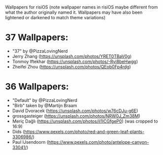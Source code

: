 Wallpapers for risiOS (note wallpaper names in risiOS maybe different from what the author originally named it. Wallpapers may have also been lightened or darkened to match theme variations)

# 37 Wallpapers:
- "37" by @PizzaLovingNerd
- Jerry Zhang (https://unsplash.com/photos/YRET0TBaV0g)
- Tonmoy Iftekhar (https://unsplash.com/photos/-Ryi8beHwgg)
- Zheifei Zhou (https://unsplash.com/photos/QEob0Fp4rdg)

# 36 Wallpapers:
- "Default" by @PizzaLovingNerd
- "Birb" taken by @Martijn Braam
- David Dvoracek (https://unsplash.com/photos/w76cDJu-g6E)
- grossgasteiger (https://unsplash.com/photos/NRW0J_Zm38M)
- Meriç Dağlı (https://unsplash.com/photos/iI1lCGfgeP0) (was cropped to 16:9)
- Dids (https://www.pexels.com/photo/red-and-green-leaf-plants-3306986/)
- Paul IJsendoorn (https://www.pexels.com/photo/antelope-canyon-33041/)
